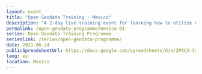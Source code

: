 ```yaml
---
layout: event
title: "Open Geodata Training - Mexico"
description: "A 2-day live training event for learning how to utilize QGIS, OpenStreetMap, and Meta's High Resolution Settlement Layer for public health and disaster response."
permalink: /open-geodata-programme/mexico-01
series: Open Geodata Training Programme
serieslink: /series/open-geodata-programme/
date: 2021-06-24
publicSpreadsheetUrl: https://docs.google.com/spreadsheets/d/e/2PACX-1vSc6ElJCQKKDAU-Rk0l5rFqV_ikBkS5-P7M7k6JW7OQetUVursJVpgZVZHy7XG5aPLeQzFhf_wD5IhD/pub?gid=0&single=true&output=csv
lang: es
location: Mexico
---
```

